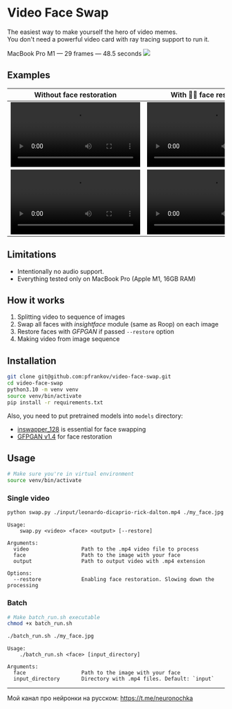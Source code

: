 # Video Face Swap
The easiest way to make yourself the hero of video memes.  
You don't need a powerful video card with ray tracing support to run it.

MacBook Pro M1 — 29 frames — 48.5 seconds
![](https://github.com/pfrankov/video-face-swap/assets/584632/e8ffa59b-ad46-4659-a3bf-d0071c53ddf9)

## Examples
| Without face restoration                                                                                     | With 🧖‍♂️ face restoration                                                                                  |
|--------------------------------------------------------------------------------------------------------------|--------------------------------------------------------------------------------------------------------------|
| <video src="https://github.com/pfrankov/video-face-swap/assets/584632/1b7647e0-40f6-4185-a70f-e7a97661e533"> | <video src="https://github.com/pfrankov/video-face-swap/assets/584632/71cfe2f5-b5eb-4420-bde2-0abcb23ac93a"> |
| <video src="https://github.com/pfrankov/video-face-swap/assets/584632/7f62786a-eaed-41ed-9ddd-7237e5b691a7"> | <video src="https://github.com/pfrankov/video-face-swap/assets/584632/9b33c763-4b0c-4aca-bec8-6ca08a61c365"> |

## Limitations
- Intentionally no audio support.
- Everything tested only on MacBook Pro (Apple M1, 16GB RAM)

## How it works
1. Splitting video to sequence of images
2. Swap all faces with _insightface_ module (same as Roop) on each image
3. Restore faces with _GFPGAN_ if passed `--restore` option
4. Making video from image sequence

## Installation
```bash
git clone git@github.com:pfrankov/video-face-swap.git
cd video-face-swap
python3.10 -m venv venv
source venv/bin/activate
pip install -r requirements.txt
```

Also, you need to put pretrained models into `models` directory:
- [inswapper_128](https://drive.google.com/file/d/1krOLgjW2tAPaqV-Bw4YALz0xT5zlb5HF/view) is essential for face swapping
- [GFPGAN v1.4](https://github.com/TencentARC/GFPGAN/releases/download/v1.3.0/GFPGANv1.4.pth) for face restoration

## Usage
```bash
# Make sure you're in virtual environment
source venv/bin/activate
```

### Single video
```bash
python swap.py ./input/leonardo-dicaprio-rick-dalton.mp4 ./my_face.jpg result.mp4
```
```text
Usage:
    swap.py <video> <face> <output> [--restore]

Arguments:
  video                 Path to the .mp4 video file to process
  face                  Path to the image with your face
  output                Path to output video with .mp4 extension

Options:
  --restore             Enabling face restoration. Slowing down the processing
```

### Batch
```bash
# Make batch_run.sh executable
chmod +x batch_run.sh
```
```bash
./batch_run.sh ./my_face.jpg
```
```text
Usage:
    ./batch_run.sh <face> [input_directory]

Arguments:
  face                  Path to the image with your face
  input_directory       Directory with .mp4 files. Default: `input`
```

---

Мой канал про нейронки на русском: https://t.me/neuronochka
